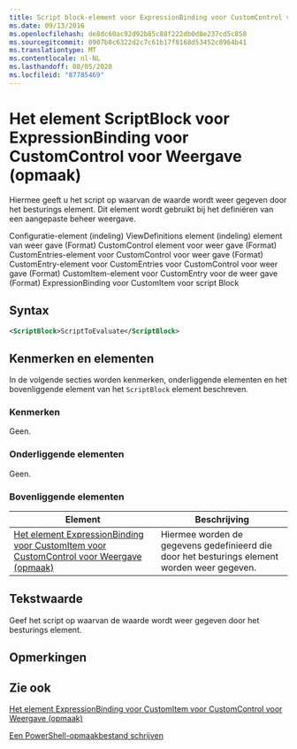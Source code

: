 ```yaml
---
title: Script block-element voor ExpressionBinding voor CustomControl voor weer gave (indeling) | Microsoft Docs
ms.date: 09/13/2016
ms.openlocfilehash: de8dc60ac92d92b85c88f222db0d8e237cd5c858
ms.sourcegitcommit: 0907b8c6322d2c7c61b17f8168d53452c8964b41
ms.translationtype: MT
ms.contentlocale: nl-NL
ms.lasthandoff: 08/05/2020
ms.locfileid: "87785469"
---
```

# <a name="scriptblock-element-for-expressionbinding-for-customcontrol-for-view-format"></a>Het element ScriptBlock voor ExpressionBinding voor CustomControl voor Weergave (opmaak)

Hiermee geeft u het script op waarvan de waarde wordt weer gegeven door het besturings element. Dit element wordt gebruikt bij het definiëren van een aangepaste beheer weergave.

Configuratie-element (indeling) ViewDefinitions element (indeling) element van weer gave (Format) CustomControl element voor weer gave (Format) CustomEntries-element voor CustomControl voor weer gave (Format) CustomEntry-element voor CustomEntries voor CustomControl voor weer gave (Format) CustomItem-element voor CustomEntry voor de weer gave (Format) ExpressionBinding voor CustomItem voor script Block

## <a name="syntax"></a>Syntax

```xml
<ScriptBlock>ScriptToEvaluate</ScriptBlock>
```

## <a name="attributes-and-elements"></a>Kenmerken en elementen

In de volgende secties worden kenmerken, onderliggende elementen en het bovenliggende element van het `ScriptBlock` element beschreven.

### <a name="attributes"></a>Kenmerken

Geen.

### <a name="child-elements"></a>Onderliggende elementen

Geen.

### <a name="parent-elements"></a>Bovenliggende elementen

|Element|Beschrijving|
|-------------|-----------------|
|[Het element ExpressionBinding voor CustomItem voor CustomControl voor Weergave (opmaak)](./expressionbinding-element-for-customitem-for-customcontrol-for-view-format.md)|Hiermee worden de gegevens gedefinieerd die door het besturings element worden weer gegeven.|

## <a name="text-value"></a>Tekstwaarde

Geef het script op waarvan de waarde wordt weer gegeven door het besturings element.

## <a name="remarks"></a>Opmerkingen

## <a name="see-also"></a>Zie ook

[Het element ExpressionBinding voor CustomItem voor CustomControl voor Weergave (opmaak)](./expressionbinding-element-for-customitem-for-customcontrol-for-view-format.md)

[Een PowerShell-opmaakbestand schrijven](./writing-a-powershell-formatting-file.md)
